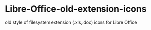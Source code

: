 # Libre-Office-old-extension-icons
old style of filesystem extension (.xls,.doc) icons for Libre Office
